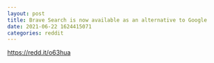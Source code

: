 ```yaml
--- 
layout: post 
title: Brave Search is now available as an alternative to Google 
date: 2021-06-22 1624415071 
categories: reddit 
--- 
```

https://redd.it/o63hua